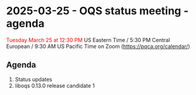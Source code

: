 # 2025-03-25 - OQS status meeting - agenda

<span style="color: red;"> Tuesday March 25 at 12:30 PM </span> US Eastern Time / 5:30 PM Central European / 9:30 AM US Pacific Time on Zoom (https://pqca.org/calendar/)

## Agenda

1. Status updates
2. liboqs 0.13.0 release candidate 1
